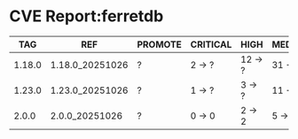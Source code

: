 # CVE Report:ferretdb
|  TAG   |       REF       | PROMOTE | CRITICAL |  HIGH   | MEDIUM  |  LOW   | UNKNOWN |
|--------|-----------------|---------|----------|---------|---------|--------|---------|
| 1.18.0 | 1.18.0_20251026 | ?       | 2 -> ?   | 12 -> ? | 31 -> ? | 5 -> ? | 0 -> ?  |
| 1.23.0 | 1.23.0_20251026 | ?       | 1 -> ?   | 3 -> ?  | 11 -> ? | 0 -> ? | 0 -> ?  |
| 2.0.0  | 2.0.0_20251026  | ?       | 0 -> 0   | 2 -> 2  | 5 -> 5  | 0 -> 0 | 0 -> 0  |
